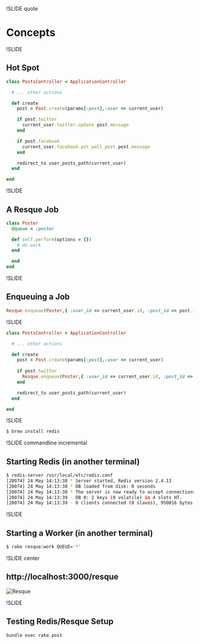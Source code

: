 !SLIDE quote

# Concepts

!SLIDE

## Hot Spot

```ruby
class PostsController < ApplicationController

  # ... other actions

  def create
    post = Post.create(params[:post],:user => current_user)

    if post.twitter
      current_user.twitter.update post.message
    end

    if post.facebook
      current_user.facebook.put_wall_post post.message
    end

    redirect_to user_posts_path(current_user)
  end

end
```

!SLIDE

## A Resque Job

```ruby
class Poster
  @queue = :poster

  def self.perform(options = {})
    # do work
  end

  end
end
```

!SLIDE

## Enqueuing a Job

```ruby
Resque.enqueue(Poster,{ :user_id => current_user.id, :post_id => post.id })
```

!SLIDE

```ruby
class PostsController < ApplicationController

  # ... other actions

  def create
    post = Post.create(params[:post],:user => current_user)
    
    if post.twitter
      Resque.enqueue(Poster,{ :user_id => current_user.id, :post_id => post.id })
    end

    redirect_to user_posts_path(current_user)
  end

end
```

!SLIDE

```bash
$ brew install redis
```

!SLIDE commandline incremental

## Starting Redis (in another terminal)

```bash
$ redis-server /usr/local/etc/redis.conf
[28074] 24 May 14:13:38 * Server started, Redis version 2.4.13
[28074] 24 May 14:13:38 * DB loaded from disk: 0 seconds
[28074] 24 May 14:13:38 * The server is now ready to accept connections on port 6379
[28074] 24 May 14:13:39 - DB 0: 2 keys (0 volatile) in 4 slots HT.
[28074] 24 May 14:13:39 - 0 clients connected (0 slaves), 950016 bytes in use
```

!SLIDE

## Starting a Worker (in another terminal)

```bash
$ rake resque:work QUEUE='*'
```

!SLIDE center

## http://localhost:3000/resque

![Resque](../resque.png)

!SLIDE

## Testing Redis/Resque Setup

```bash
bundle exec rake post
```
